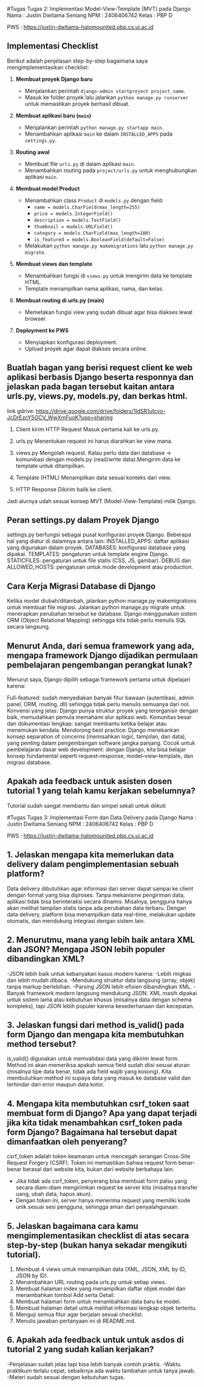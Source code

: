 #Tugas Tugas 2: Implementasi Model-View-Template (MVT) pada Django
Nama : Justin Dwitama Seniang
NPM : 2406406742
Kelas : PBP D

PWS : https://justin-dwitama-halomounited.pbp.cs.ui.ac.id

## Implementasi Checklist
Berikut adalah penjelasan step-by-step bagaimana saya mengimplementasikan checklist:

1. **Membuat proyek Django baru**  
   - Menjalankan perintah `django-admin startproject project_name`.
   - Masuk ke folder proyek lalu jalankan `python manage.py runserver` untuk memastikan proyek berhasil dibuat.

2. **Membuat aplikasi baru (`main`)**  
   - Menjalankan perintah `python manage.py startapp main`.
   - Menambahkan aplikasi `main` ke dalam `INSTALLED_APPS` pada `settings.py`.

3. **Routing awal**  
   - Membuat file `urls.py` di dalam aplikasi `main`.
   - Menambahkan routing pada `project/urls.py` untuk menghubungkan aplikasi `main`.

4. **Membuat model Product**  
   - Menambahkan class `Product` di `models.py` dengan field:
     - `name = models.CharField(max_length=255)`
     - `price = models.IntegerField()`
     - `description = models.TextField()`
     - `thumbnail = models.URLField()`
     - `category = models.CharField(max_length=100)`
     - `is_featured = models.BooleanField(default=False)`
   - Melakukan `python manage.py makemigrations` lalu `python manage.py migrate`.

5. **Membuat views dan template**  
   - Menambahkan fungsi di `views.py` untuk mengirim data ke template HTML.
   - Template menampilkan nama aplikasi, nama, dan kelas.

6. **Membuat routing di urls.py (main)**  
   - Memetakan fungsi view yang sudah dibuat agar bisa diakses lewat browser.

7. **Deployment ke PWS**  
   - Menyiapkan konfigurasi deployment.
   - Upload proyek agar dapat diakses secara online.

## Buatlah bagan yang berisi request client ke web aplikasi berbasis Django beserta responnya dan jelaskan pada bagan tersebut kaitan antara urls.py, views.py, models.py, dan berkas html.

link gdrive: https://drive.google.com/drive/folders/1ldSR1utcvo-JcDrEzcY5GCV_WwXmFuoK?usp=sharing

1. Client kirim HTTP Request
    Masuk pertama kali ke urls.py.

2. urls.py
    Menentukan request ini harus diarahkan ke view mana.

3. views.py
    Mengolah request. Kalau perlu data dari database → komunikasi dengan models.py (read/write data).Mengirim data ke template untuk ditampilkan.

4. Template (HTML)
    Menampilkan data sesuai konteks dari view.

5. HTTP Response
    Dikirim balik ke client.

Jadi alurnya udah sesuai konsep MVT (Model-View-Template) milik Django.

## Peran settings.py dalam Proyek Django
settings.py berfungsi sebagai pusat konfigurasi proyek Django. Beberapa hal yang diatur di dalamnya antara lain:
INSTALLED_APPS: daftar aplikasi yang digunakan dalam proyek.
DATABASES: konfigurasi database yang dipakai.
TEMPLATES: pengaturan untuk template engine Django.
STATICFILES: pengaturan untuk file statis (CSS, JS, gambar).
DEBUG dan ALLOWED_HOSTS: pengaturan untuk mode development atau production.

## Cara Kerja Migrasi Database di Django

Ketika model diubah/ditambah, jalankan python manage.py makemigrations untuk membuat file migrasi.
Jalankan python manage.py migrate untuk menerapkan perubahan tersebut ke database.
Django menggunakan sistem ORM (Object Relational Mapping) sehingga kita tidak perlu menulis SQL secara langsung.

## Menurut Anda, dari semua framework yang ada, mengapa framework Django dijadikan permulaan pembelajaran pengembangan perangkat lunak?
Menurut saya, Django dipilih sebagai framework pertama untuk dipelajari karena:

Full-featured: sudah menyediakan banyak fitur bawaan (autentikasi, admin panel, ORM, routing, dll) sehingga tidak perlu menulis semuanya dari nol.
Konvensi yang jelas: Django punya struktur proyek yang terorganisir dengan baik, memudahkan pemula memahami alur aplikasi web.
Komunitas besar dan dokumentasi lengkap: sangat membantu ketika belajar atau menemukan kendala.
Mendorong best practice: Django menekankan konsep separation of concerns (memisahkan logic, tampilan, dan data), yang penting dalam pengembangan software jangka panjang.
Cocok untuk pembelajaran dasar web development: dengan Django, kita bisa belajar konsep fundamental seperti request–response, model–view–template, dan migrasi database.

## Apakah ada feedback untuk asisten dosen tutorial 1 yang telah kamu kerjakan sebelumnya?
Tutorial sudah sangat membantu dan simpel sekali untuk diikuti

#Tugas Tugas 3: Implementasi Form dan Data Delivery pada Django
Nama : Justin Dwitama Seniang
NPM : 2406406742
Kelas : PBP D

PWS : https://justin-dwitama-halomounited.pbp.cs.ui.ac.id

## 1. Jelaskan mengapa kita memerlukan data delivery dalam pengimplementasian sebuah platform?
Data delivery dibutuhkan agar informasi dari server dapat sampai ke client dengan format yang bisa diproses. Tanpa mekanisme pengiriman data, aplikasi tidak bisa berinteraksi secara dinamis. Misalnya, pengguna hanya akan melihat tampilan statis tanpa ada perubahan data terbaru. Dengan data delivery, platform bisa menampilkan data real-time, melakukan update otomatis, dan mendukung integrasi dengan sistem lain.

## 2. Menurutmu, mana yang lebih baik antara XML dan JSON? Mengapa JSON lebih populer dibandingkan XML?

-JSON lebih baik untuk kebanyakan kasus modern karena:
-Lebih ringkas dan lebih mudah dibaca.
-Mendukung struktur data langsung (array, objek) tanpa markup berlebihan.
-Parsing JSON lebih efisien dibandingkan XML.
-Banyak framework modern langsung mendukung JSON.
XML masih dipakai untuk sistem lama atau kebutuhan khusus (misalnya data dengan schema kompleks), tapi JSON lebih populer karena kesederhanaan dan kecepatan.

## 3. Jelaskan fungsi dari method is_valid() pada form Django dan mengapa kita membutuhkan method tersebut?
is_valid() digunakan untuk memvalidasi data yang dikirim lewat form. Method ini akan memeriksa apakah semua field sudah diisi sesuai aturan (misalnya tipe data benar, tidak ada field wajib yang kosong). Kita membutuhkan method ini supaya data yang masuk ke database valid dan terhindar dari error maupun data kotor.

## 4. Mengapa kita membutuhkan csrf_token saat membuat form di Django? Apa yang dapat terjadi jika kita tidak menambahkan csrf_token pada form Django? Bagaimana hal tersebut dapat dimanfaatkan oleh penyerang?
csrf_token adalah token keamanan untuk mencegah serangan Cross-Site Request Forgery (CSRF). Token ini memastikan bahwa request form benar-benar berasal dari website kita, bukan dari website berbahaya lain.
- Jika tidak ada csrf_token, penyerang bisa membuat form palsu yang secara diam-diam mengirimkan request ke server kita (misalnya transfer uang, ubah data, hapus akun).
- Dengan token ini, server hanya menerima request yang memiliki kode unik sesuai sesi pengguna, sehingga aman dari penyalahgunaan.

## 5. Jelaskan bagaimana cara kamu mengimplementasikan checklist di atas secara step-by-step (bukan hanya sekadar mengikuti tutorial).

1. Membuat 4 views untuk menampilkan data (XML, JSON, XML by ID, JSON by ID).
2. Menambahkan URL routing pada urls.py untuk setiap views.
3. Membuat halaman index yang menampilkan daftar objek model dan menambahkan tombol Add serta Detail.
4. Membuat halaman form untuk menambahkan data baru ke model.
5. Membuat halaman detail untuk melihat informasi lengkap objek tertentu.
6. Menguji semua fitur agar berjalan sesuai checklist.
7. Menulis jawaban pertanyaan ini di README.md.

## 6. Apakah ada feedback untuk untuk asdos di tutorial 2 yang sudah kalian kerjakan?

-Penjelasan sudah jelas tapi bisa lebih banyak contoh praktis.
-Waktu praktikum terlalu cepat, sebaiknya ada waktu tambahan untuk tanya jawab.
-Materi sudah sesuai dengan kebutuhan tugas.